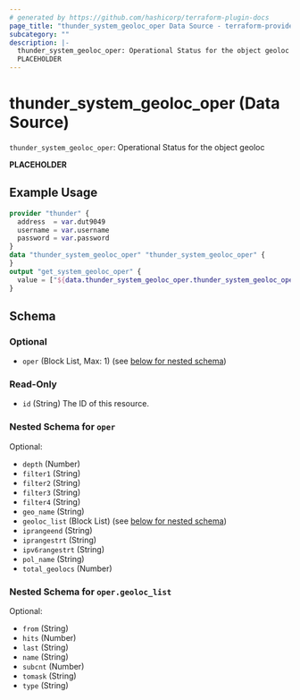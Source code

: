 ```yaml
---
# generated by https://github.com/hashicorp/terraform-plugin-docs
page_title: "thunder_system_geoloc_oper Data Source - terraform-provider-thunder"
subcategory: ""
description: |-
  thunder_system_geoloc_oper: Operational Status for the object geoloc
  PLACEHOLDER
---
```


# thunder_system_geoloc_oper (Data Source)

`thunder_system_geoloc_oper`: Operational Status for the object geoloc

__PLACEHOLDER__

## Example Usage

```terraform
provider "thunder" {
  address  = var.dut9049
  username = var.username
  password = var.password
}
data "thunder_system_geoloc_oper" "thunder_system_geoloc_oper" {
}
output "get_system_geoloc_oper" {
  value = ["${data.thunder_system_geoloc_oper.thunder_system_geoloc_oper}"]
}
```

<!-- schema generated by tfplugindocs -->
## Schema

### Optional

- `oper` (Block List, Max: 1) (see [below for nested schema](#nestedblock--oper))

### Read-Only

- `id` (String) The ID of this resource.

<a id="nestedblock--oper"></a>
### Nested Schema for `oper`

Optional:

- `depth` (Number)
- `filter1` (String)
- `filter2` (String)
- `filter3` (String)
- `filter4` (String)
- `geo_name` (String)
- `geoloc_list` (Block List) (see [below for nested schema](#nestedblock--oper--geoloc_list))
- `iprangeend` (String)
- `iprangestrt` (String)
- `ipv6rangestrt` (String)
- `pol_name` (String)
- `total_geolocs` (Number)

<a id="nestedblock--oper--geoloc_list"></a>
### Nested Schema for `oper.geoloc_list`

Optional:

- `from` (String)
- `hits` (Number)
- `last` (String)
- `name` (String)
- `subcnt` (Number)
- `tomask` (String)
- `type` (String)


